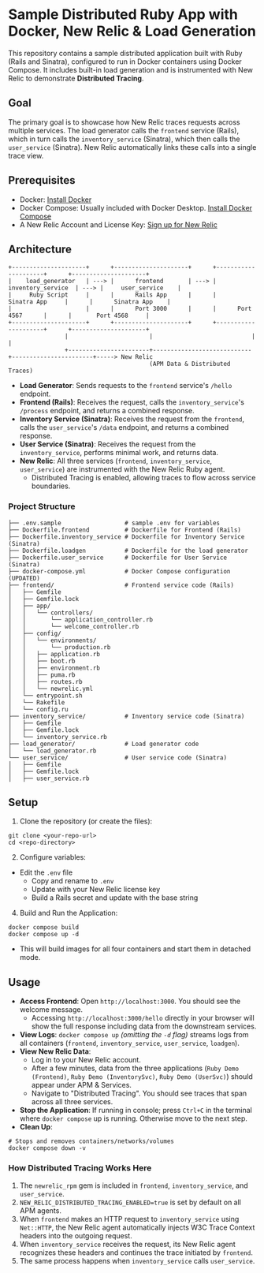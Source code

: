 # Sample Distributed Ruby App with Docker, New Relic & Load Generation

This repository contains a sample distributed application built with Ruby (Rails and Sinatra), configured to run in Docker containers using Docker Compose. It includes built-in load generation and is instrumented with New Relic to demonstrate **Distributed Tracing**.

## Goal

The primary goal is to showcase how New Relic traces requests across multiple services. The load generator calls the `frontend` service (Rails), which in turn calls the `inventory_service` (Sinatra), which then calls the `user_service` (Sinatra). New Relic automatically links these calls into a single trace view.


## Prerequisites

* Docker: [Install Docker](https://docs.docker.com/get-docker/)
* Docker Compose: Usually included with Docker Desktop. [Install Docker Compose](https://docs.docker.com/compose/install/)
* A New Relic Account and License Key: [Sign up for New Relic](https://newrelic.com/signup)

## Architecture

```text
+---------------------+      +---------------------+      +---------------------+      +---------------------+
|    load_generator   | ---> |      frontend       | ---> |  inventory_service  | ---> |     user_service    |
|     Ruby Script     |      |      Rails App      |      |     Sinatra App     |      |      Sinatra App    |
|                     |      |      Port 3000      |      |      Port 4567      |      |       Port 4568     |
+---------------------+      +---------------------+      +---------------------+      +---------------------+
                |                       |                            |                       |
                +-----------------------+----------------------------+-----------------------+-----> New Relic
                                        (APM Data & Distributed Traces)
```

* **Load Generator**: Sends requests to the `frontend` service's `/hello` endpoint.
* **Frontend (Rails)**: Receives the request, calls the `inventory_service`'s `/process` endpoint, and returns a combined response.
* **Inventory Service (Sinatra)**: Receives the request from the `frontend`, calls the `user_service`'s `/data` endpoint, and returns a combined response.
* **User Service (Sinatra)**: Receives the request from the `inventory_service`, performs minimal work, and returns data.
* **New Relic**: All three services (`frontend`, `inventory_service`, `user_service`) are instrumented with the New Relic Ruby agent. 
  * Distributed Tracing is enabled, allowing traces to flow across service boundaries.

### Project Structure

```text
├── .env.sample                  # sample .env for variables
├── Dockerfile.frontend          # Dockerfile for Frontend (Rails)
├── Dockerfile.inventory_service # Dockerfile for Inventory Service (Sinatra)
├── Dockerfile.loadgen           # Dockerfile for the load generator
├── Dockerfile.user_service      # Dockerfile for User Service (Sinatra)
├── docker-compose.yml           # Docker Compose configuration (UPDATED)
├── frontend/                    # Frontend service code (Rails)
│   ├── Gemfile
│   ├── Gemfile.lock
│   ├── app/
│   │   └── controllers/
│   │       └── application_controller.rb
│   │       └── welcome_controller.rb
│   ├── config/
│   │   └── environments/
│   │       └── production.rb
│   │   ├── application.rb
│   │   ├── boot.rb
│   │   ├── environment.rb
│   │   ├── puma.rb
│   │   ├── routes.rb
│   │   └── newrelic.yml
│   └── entrypoint.sh
│   └── Rakefile
│   └── config.ru
├── inventory_service/           # Inventory service code (Sinatra)
│   ├── Gemfile
│   ├── Gemfile.lock
│   └── inventory_service.rb
├── load_generator/              # Load generator code
│   └── load_generator.rb
└── user_service/                # User service code (Sinatra)
│   ├── Gemfile
│   ├── Gemfile.lock
│   ├── user_service.rb
```

## Setup

1. Clone the repository (or create the files):

```text
git clone <your-repo-url>
cd <repo-directory>
``` 
2. Configure variables:

* Edit the `.env` file
  * Copy and rename to `.env`
  * Update with your New Relic license key
  * Build a Rails secret and update with the base string

4. Build and Run the Application:

```text
docker compose build
docker compose up -d
```

* This will build images for all four containers and start them in detached mode.

## Usage

* **Access Frontend**: Open `http://localhost:3000`. You should see the welcome message.
  * Accessing `http://localhost:3000/hello` directly in your browser will show the full response including data from the downstream services.
* **View Logs**: `docker compose up` _(omitting the `-d` flag)_ streams logs from all containers (`frontend`, `inventory_service`, `user_service`, `loadgen`).
* **View New Relic Data**:
  * Log in to your New Relic account.
  * After a few minutes, data from the three applications (`Ruby Demo (Frontend)`, `Ruby Demo (InventorySvc)`, `Ruby Demo (UserSvc)`) should appear under APM & Services.
  * Navigate to "Distributed Tracing". You should see traces that span across all three services.
* **Stop the Application**: If running in console; press `Ctrl+C` in the terminal where `docker compose` up is running. Otherwise move to the next step.
* **Clean Up**:

```text
# Stops and removes containers/networks/volumes
docker compose down -v
```

### How Distributed Tracing Works Here
1. The `newrelic_rpm` gem is included in `frontend`, `inventory_service`, and `user_service`.
2. `NEW_RELIC_DISTRIBUTED_TRACING_ENABLED=true` is set by default on all APM agents.
3. When `frontend` makes an HTTP request to `inventory_service` using `Net::HTTP`, the New Relic agent automatically injects W3C Trace Context headers into the outgoing request.
4. When `inventory_service` receives the request, its New Relic agent recognizes these headers and continues the trace initiated by `frontend`.
5. The same process happens when `inventory_service` calls `user_service`.